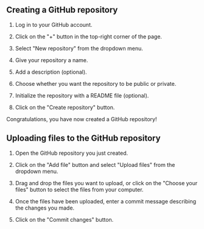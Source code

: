 ## Creating a GitHub repository

1. Log in to your GitHub account.

2. Click on the "+" button in the top-right corner of the page.

3. Select "New repository" from the dropdown menu.

4. Give your repository a name.

5. Add a description (optional).

6. Choose whether you want the repository to be public or private.

7. Initialize the repository with a README file (optional).

8. Click on the "Create repository" button.

Congratulations, you have now created a GitHub repository!
## Uploading files to the GitHub repository

1. Open the GitHub repository you just created.

2. Click on the "Add file" button and select "Upload files" from the dropdown menu.

3. Drag and drop the files you want to upload, or click on the "Choose your files" button to select the files from your computer.

4. Once the files have been uploaded, enter a commit message describing the changes you made.

5. Click on the "Commit changes" button.
